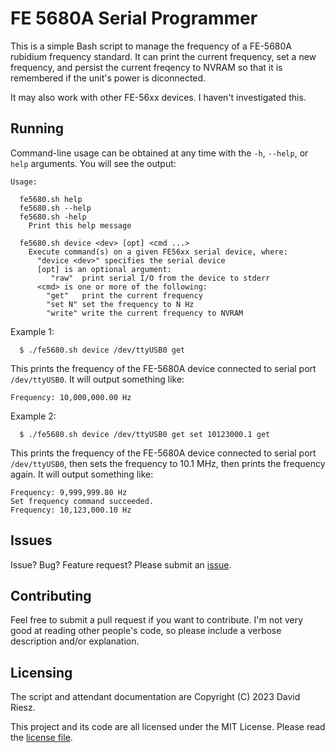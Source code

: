# FE 5680A Serial Programmer

This is a simple Bash script to manage the frequency of a FE-5680A rubidium
frequency standard.  It can print the current frequency, set a new frequency,
and persist the current freqency to NVRAM so that it is remembered if the
unit's power is diconnected.

It may also work with other FE-56xx devices.  I haven't investigated this.

## Running

Command-line usage can be obtained at any time with the ```-h```, ```--help```, or ```help``` arguments.  You will see the output:

```
Usage:

  fe5680.sh help
  fe5680.sh --help
  fe5680.sh -help
    Print this help message

  fe5680.sh device <dev> [opt] <cmd ...>
    Execute command(s) on a given FE56xx serial device, where:
      "device <dev>" specifies the serial device
      [opt] is an optional argument:
         "raw"  print serial I/O from the device to stderr
      <cmd> is one or more of the following:
        "get"   print the current frequency
        "set N" set the frequency to N Hz
        "write" write the current frequency to NVRAM
```

Example 1:

```
  $ ./fe5680.sh device /dev/ttyUSB0 get
```

This prints the frequency of the FE-5680A device connected to serial port
```/dev/ttyUSB0```.  It will output something like:

```
Frequency: 10,000,000.00 Hz
```

Example 2:

```
  $ ./fe5680.sh device /dev/ttyUSB0 get set 10123000.1 get
```

This prints the frequency of the FE-5680A device connected to serial port
```/dev/ttyUSB0```, then sets the frequency to 10.1 MHz, then prints the
frequency again.  It will output something like:

```
Frequency: 9,999,999.80 Hz
Set frequency command succeeded.
Frequency: 10,123,000.10 Hz
```

## Issues

Issue?  Bug?  Feature request?  Please submit an [issue](issues).

## Contributing

Feel free to submit a pull request if you want to contribute.
I'm not very good at reading other people's code, so please
include a verbose description and/or explanation.

## Licensing

The script and attendant documentation are Copyright (C) 2023 David Riesz.

This project and its code are all licensed under the MIT License.
Please read the [license file](LICENSE).

